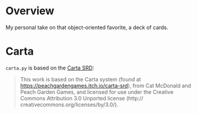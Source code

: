 # Overview

My personal take on that object-oriented favorite, a deck of cards.

# Carta

`carta.py` is based on the [Carta SRD](https://peachgardengames.itch.io/carta-srd):
> This work is based on the Carta system (found at https://peachgardengames.itch.io/carta-srd), from Cat McDonald and Peach Garden Games, and licensed for use under the Creative Commons Attribution 3.0 Unported license (http:// creativecommons.org/licenses/by/3.0/).
